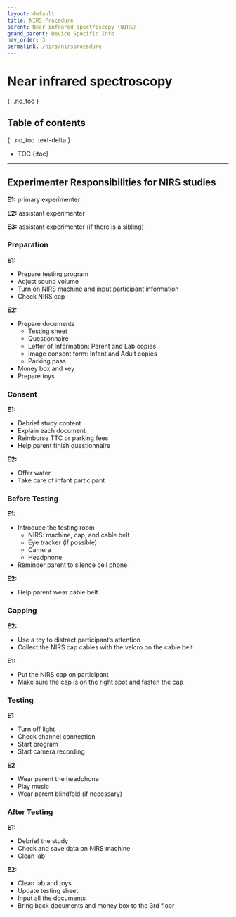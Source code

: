 ```yaml
---
layout: default
title: NIRS Procedure
parent: Near infrared spectroscopy (NIRS)
grand_parent: Device Specific Info
nav_order: 3
permalink: /nirs/nirsprocedure
---
```


# Near infrared spectroscopy
{: .no_toc }

## Table of contents
{: .no_toc .text-delta }

* TOC
{:toc}

---

## Experimenter Responsibilities for NIRS studies 

**E1:** primary experimenter 

**E2:** assistant experimenter 

**E3:** assistant experimenter (if there is a sibling) 

### Preparation

**E1:** 
- Prepare testing program
- Adjust sound volume 
- Turn on NIRS machine and input participant information 
- Check NIRS cap 

**E2:**
- Prepare documents 
    - Testing sheet 
    - Questionnaire 
    - Letter of Information: Parent and Lab copies 
    - Image consent form: Infant and Adult copies 
    - Parking pass 
- Money box and key 
- Prepare toys 

### Consent

**E1:**
- Debrief study content
- Explain each document 
- Reimburse TTC or parking fees 
- Help parent finish questionnaire 

**E2:**
- Offer water 
- Take care of infant participant 

### Before Testing

**E1:**

- Introduce the testing room 
    - NIRS: machine, cap, and cable belt 
    - Eye tracker (if possible) 
    - Camera 
    - Headphone 
- Reminder parent to silence cell phone 

**E2:** 
- Help parent wear cable belt

### Capping 

**E2:** 
- Use a toy to distract participant’s attention 
- Collect the NIRS cap cables with the velcro on the cable belt 

**E1:** 
- Put the NIRS cap on participant 
- Make sure the cap is on the right spot and fasten the cap 

### Testing

**E1**
- Turn off light 
- Check channel connection
- Start program 
- Start camera recording

**E2**
- Wear parent the headphone
- Play music 
- Wear parent blindfold (if necessary) 

### After Testing
**E1:**
- Debrief the study 
- Check and save data on NIRS machine 
- Clean lab 

**E2:**
- Clean lab and toys 
- Update testing sheet 
- Input all the documents 
- Bring back documents and money box to the 3rd floor 



 
 